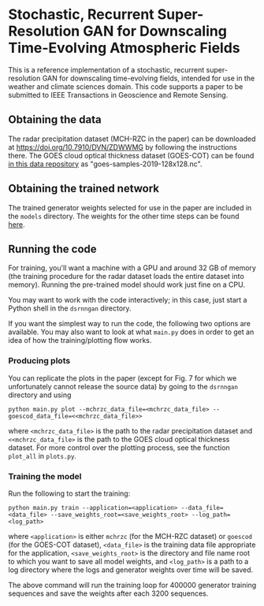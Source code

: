 # Stochastic, Recurrent Super-Resolution GAN for Downscaling Time-Evolving Atmospheric Fields

This is a reference implementation of a stochastic, recurrent super-resolution GAN for downscaling time-evolving fields, intended for use in the weather and climate sciences domain. This code supports a paper to be submitted to IEEE Transactions in Geoscience and Remote Sensing.

## Obtaining the data

The radar precipitation dataset (MCH-RZC in the paper) can be downloaded at https://doi.org/10.7910/DVN/ZDWWMG by following the instructions there. The GOES cloud optical thickness dataset (GOES-COT) can be found [in this data repository](https://doi.org/10.5281/zenodo.3835849) as "goes-samples-2019-128x128.nc".

## Obtaining the trained network

The trained generator weights selected for use in the paper are included in the `models` directory. The weights for the other time steps can be found [here](https://doi.org/10.5281/zenodo.3835849).

## Running the code

For training, you'll want a machine with a GPU and around 32 GB of memory (the training procedure for the radar dataset loads the entire dataset into memory). Running the pre-trained model should work just fine on a CPU.

You may want to work with the code interactively; in this case, just start a Python shell in the `dsrnngan` directory.

If you want the simplest way to run the code, the following two options are available. You may also want to look at what `main.py` does in order to get an idea of how the training/plotting flow works.

### Producing plots

You can replicate the plots in the paper (except for Fig. 7 for which we unfortunately cannot release the source data) by going to the `dsrnngan` directory and using
```
python main.py plot --mchrzc_data_file=<mchrzc_data_file> --goescod_data_file=<<mchrzc_data_file>>
```
where `<mchrzc_data_file>` is the path to the radar precipitation dataset and `<<mchrzc_data_file>` is the path to the GOES cloud optical thickness dataset. For more control over the plotting process, see the function `plot_all` in `plots.py`.

### Training the model

Run the following to start the training:
```
python main.py train --application=<application> --data_file=<data_file> --save_weights_root=<save_weights_root> --log_path=<log_path>
```
where `<application>` is either `mchrzc` (for the MCH-RZC dataset) or `goescod` (for the GOES-COT dataset), `<data_file>` is the training data file appropriate for the application, `<save_weights_root>` is the directory and file name root to which you want to save all model weights, and `<log_path>` is a path to a log directory where the logs and generator weights over time will be saved. 

The above command will run the training loop for 400000 generator training sequences and save the weights after each 3200 sequences.
